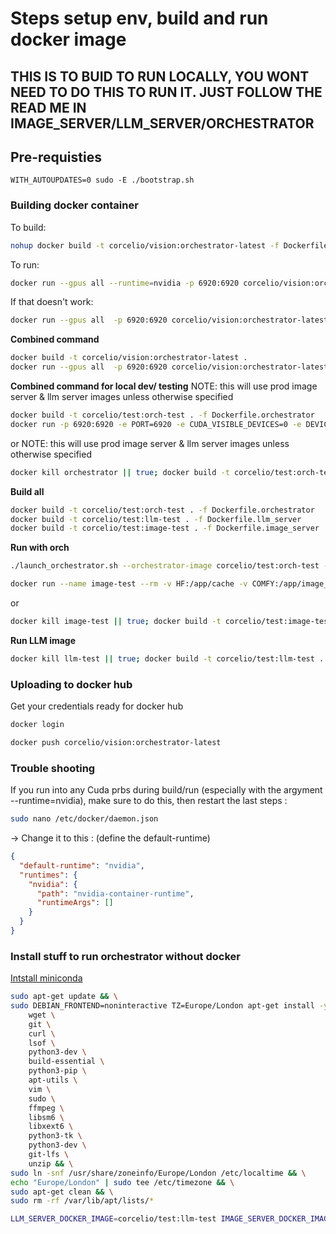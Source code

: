 
# Steps setup env, build and run docker image

## THIS IS TO BUID TO RUN LOCALLY, YOU WONT NEED TO DO THIS TO RUN IT. JUST FOLLOW THE READ ME IN IMAGE_SERVER/LLM_SERVER/ORCHESTRATOR

## Pre-requisties
`WITH_AUTOUPDATES=0 sudo -E ./bootstrap.sh`

### Building docker container

To build:
```bash
nohup docker build -t corcelio/vision:orchestrator-latest -f Dockerfile.orchestrator . > build.log 2>&1 &
```

To run:
```bash
docker run --gpus all --runtime=nvidia -p 6920:6920 corcelio/vision:orchestrator-latest
```

If that doesn't work:
```bash
docker run --gpus all  -p 6920:6920 corcelio/vision:orchestrator-latest
```


**Combined command**
```bash
docker build -t corcelio/vision:orchestrator-latest .
docker run --gpus all  -p 6920:6920 corcelio/vision:orchestrator-latest
```

**Combined command for local dev/ testing**
NOTE: this will use prod image server & llm server images unless otherwise specified
```bash
docker build -t corcelio/test:orch-test . -f Dockerfile.orchestrator
docker run -p 6920:6920 -e PORT=6920 -e CUDA_VISIBLE_DEVICES=0 -e DEVICE=0 --gpus '"device=0"' --runtime=nvidia corcelio/test:orch-test
```
or
NOTE: this will use prod image server & llm server images unless otherwise specified
```bash
docker kill orchestrator || true; docker build -t corcelio/test:orch-test . -f Dockerfile.orchestrator; ./launch_orchestrator.sh --orchestrator-image corcelio/test:orch-test --dont-refresh-local-images
```

**Build all**
```bash
docker build -t corcelio/test:orch-test . -f Dockerfile.orchestrator
docker build -t corcelio/test:llm-test . -f Dockerfile.llm_server
docker build -t corcelio/test:image-test . -f Dockerfile.image_server
```

**Run with orch**


```bash
./launch_orchestrator.sh --orchestrator-image corcelio/test:orch-test --llm-image corcelio/test:llm-test --image-server-image corcelio/test:image-test --dont-refresh-local-images
```

```bash
docker run --name image-test --rm -v HF:/app/cache -v COMFY:/app/image_server/ComfyUI -p 6918:6919 --runtime=nvidia --gpus=all -e PORT=6919 -e DEVICE=0  corcelio/test:image-test
```
or 
```bash
docker kill image-test || true; docker build -t corcelio/test:image-test . -f Dockerfile.image_server; docker run  --rm --name image-test -v COMFY:/app/image_server/ComfyUI -v HF:/app/cache -p 6918:6918 --runtime=nvidia --gpus '"device=0"' -e PORT=6918 -e DEVICE=0 corcelio/test:image-test
```

**Run LLM image**

```bash
docker kill llm-test || true; docker build -t corcelio/test:llm-test . -f Dockerfile.llm_server; docker run --name llm-test -d --rm  -v HF:/app/cache -p 6918:6919 --gpus '"device=1"' --runtime=nvidia -e PORT=6919 -e MODEL=unsloth/Meta-Llama-3.1-8B-Instruct -e HALF_PRECISION=true  -e TOKENIZER=tau-vision/llama-tokenizer-fix -e CUDA_VISIBLE_DEVICES=0 corcelio/test:llm-test
```

### Uploading to docker hub
Get your credentials ready for docker hub
```bash
docker login
```

```bash
docker push corcelio/vision:orchestrator-latest
```


### Trouble shooting
If you run into any Cuda prbs during build/run (especially with the argyment --runtime=nvidia), make sure to do this, then restart the last steps :
```bash
sudo nano /etc/docker/daemon.json
```

-> Change it to this : (define the default-runtime)
```json
{
  "default-runtime": "nvidia",
  "runtimes": {
    "nvidia": {
      "path": "nvidia-container-runtime",
      "runtimeArgs": []
    }
  }
}
```

### Install stuff to run orchestrator without docker

[Intstall miniconda](./install_miniconda_create_venv.md)

```bash
sudo apt-get update && \
sudo DEBIAN_FRONTEND=noninteractive TZ=Europe/London apt-get install -y \
    wget \
    git \
    curl \
    lsof \
    python3-dev \
    build-essential \
    python3-pip \
    apt-utils \
    vim \
    sudo \
    ffmpeg \
    libsm6 \
    libxext6 \
    python3-tk \
    python3-dev \
    git-lfs \
    unzip && \
sudo ln -snf /usr/share/zoneinfo/Europe/London /etc/localtime && \
echo "Europe/London" | sudo tee /etc/timezone && \
sudo apt-get clean && \
sudo rm -rf /var/lib/apt/lists/*
```

```bash
LLM_SERVER_DOCKER_IMAGE=corcelio/test:llm-test IMAGE_SERVER_DOCKER_IMAGE=corcelio/test:image-test  ./entrypoint.sh 
```